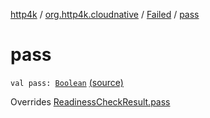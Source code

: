 [http4k](../../index.md) / [org.http4k.cloudnative](../index.md) / [Failed](index.md) / [pass](./pass.md)

# pass

`val pass: `[`Boolean`](https://kotlinlang.org/api/latest/jvm/stdlib/kotlin/-boolean/index.html) [(source)](https://github.com/http4k/http4k/blob/master/http4k-cloudnative/src/main/kotlin/org/http4k/cloudnative/ReadinessCheckResult.kt#L32)

Overrides [ReadinessCheckResult.pass](../-readiness-check-result/pass.md)


